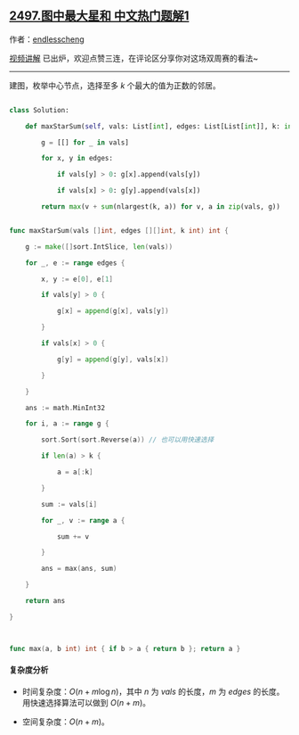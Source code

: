 ## [2497.图中最大星和 中文热门题解1](https://leetcode.cn/problems/maximum-star-sum-of-a-graph/solutions/100000/mei-ju-pai-xu-by-endlesscheng-pblv)

作者：[endlesscheng](https://leetcode.cn/u/endlesscheng)

[视频讲解](https://www.bilibili.com/video/BV1kR4y1r7Df/) 已出炉，欢迎点赞三连，在评论区分享你对这场双周赛的看法~

---

建图，枚举中心节点，选择至多 $k$ 个最大的值为正数的邻居。

```py [sol1-Python3]
class Solution:
    def maxStarSum(self, vals: List[int], edges: List[List[int]], k: int) -> int:
        g = [[] for _ in vals]
        for x, y in edges:
            if vals[y] > 0: g[x].append(vals[y])
            if vals[x] > 0: g[y].append(vals[x])
        return max(v + sum(nlargest(k, a)) for v, a in zip(vals, g))
```

```go [sol1-Go]
func maxStarSum(vals []int, edges [][]int, k int) int {
	g := make([]sort.IntSlice, len(vals))
	for _, e := range edges {
		x, y := e[0], e[1]
		if vals[y] > 0 {
			g[x] = append(g[x], vals[y])
		}
		if vals[x] > 0 {
			g[y] = append(g[y], vals[x])
		}
	}
	ans := math.MinInt32
	for i, a := range g {
		sort.Sort(sort.Reverse(a)) // 也可以用快速选择
		if len(a) > k {
			a = a[:k]
		}
		sum := vals[i]
		for _, v := range a {
			sum += v
		}
		ans = max(ans, sum)
	}
	return ans
}

func max(a, b int) int { if b > a { return b }; return a }
```

#### 复杂度分析

- 时间复杂度：$O(n+m\log n)$，其中 $n$ 为 $\textit{vals}$ 的长度，$m$ 为 $\textit{edges}$ 的长度。用快速选择算法可以做到 $O(n+m)$。
- 空间复杂度：$O(n+m)$。
